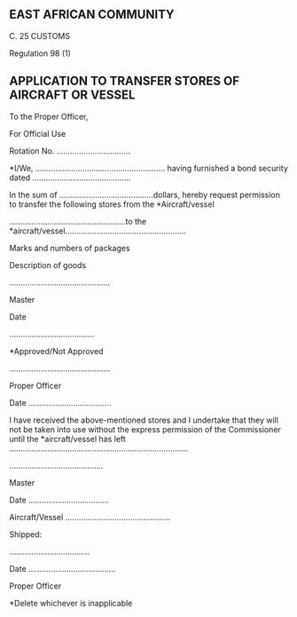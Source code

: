 ## EAST AFRICAN COMMUNITY

C. 25 CUSTOMS

Regulation 98 (1)

## APPLICATION TO TRANSFER STORES OF AIRCRAFT OR VESSEL

To the Proper Officer,

For Official Use

Rotation No. ……………………………

*I/We, …………………………………………………. having furnished a bond security dated ……………………………………..

In the sum of  ……………………………………dollars, hereby request permission to transfer the following stores from the *Aircraft/vessel

…………………………….………………to the *aircraft/vessel………………………………………………

Marks and numbers of packages

Description of goods

………………………………………

Master

Date

………………………………..

*Approved/Not Approved

………………………………………

Proper Officer

Date ……………………………….

I have received the above-mentioned stores and I undertake that they will not be taken into use without the express permission of the Commissioner until the *aircraft/vessel has left ……………………………………………………………………..

……………………………………

Master

Date ………………………………

Aircraft/Vessel ………………………………………..

Shipped:

………………………………

Date …………………………………

Proper   Officer

*Delete whichever is inapplicable